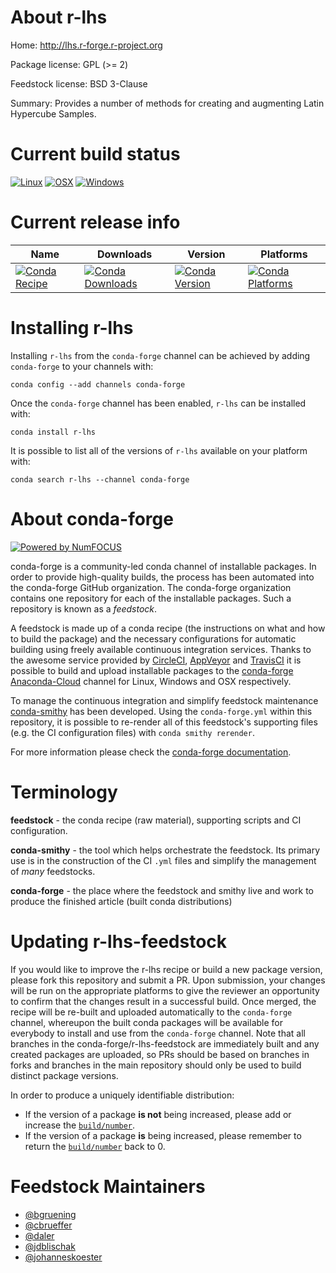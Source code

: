 <!--
# -*- mode: jinja -*-
-->

About r-lhs
===========

Home: http://lhs.r-forge.r-project.org

Package license: GPL (>= 2)

Feedstock license: BSD 3-Clause

Summary: Provides a number of methods for creating and augmenting Latin Hypercube Samples.



Current build status
====================

[![Linux](https://img.shields.io/circleci/project/github/conda-forge/r-lhs-feedstock/master.svg?label=Linux)](https://circleci.com/gh/conda-forge/r-lhs-feedstock)
[![OSX](https://img.shields.io/travis/conda-forge/r-lhs-feedstock/master.svg?label=macOS)](https://travis-ci.org/conda-forge/r-lhs-feedstock)
[![Windows](https://img.shields.io/appveyor/ci/conda-forge/r-lhs-feedstock/master.svg?label=Windows)](https://ci.appveyor.com/project/conda-forge/r-lhs-feedstock/branch/master)

Current release info
====================

| Name | Downloads | Version | Platforms |
| --- | --- | --- | --- |
| [![Conda Recipe](https://img.shields.io/badge/recipe-r--lhs-green.svg)](https://anaconda.org/conda-forge/r-lhs) | [![Conda Downloads](https://img.shields.io/conda/dn/conda-forge/r-lhs.svg)](https://anaconda.org/conda-forge/r-lhs) | [![Conda Version](https://img.shields.io/conda/vn/conda-forge/r-lhs.svg)](https://anaconda.org/conda-forge/r-lhs) | [![Conda Platforms](https://img.shields.io/conda/pn/conda-forge/r-lhs.svg)](https://anaconda.org/conda-forge/r-lhs) |

Installing r-lhs
================

Installing `r-lhs` from the `conda-forge` channel can be achieved by adding `conda-forge` to your channels with:

```
conda config --add channels conda-forge
```

Once the `conda-forge` channel has been enabled, `r-lhs` can be installed with:

```
conda install r-lhs
```

It is possible to list all of the versions of `r-lhs` available on your platform with:

```
conda search r-lhs --channel conda-forge
```


About conda-forge
=================

[![Powered by NumFOCUS](https://img.shields.io/badge/powered%20by-NumFOCUS-orange.svg?style=flat&colorA=E1523D&colorB=007D8A)](http://numfocus.org)

conda-forge is a community-led conda channel of installable packages.
In order to provide high-quality builds, the process has been automated into the
conda-forge GitHub organization. The conda-forge organization contains one repository
for each of the installable packages. Such a repository is known as a *feedstock*.

A feedstock is made up of a conda recipe (the instructions on what and how to build
the package) and the necessary configurations for automatic building using freely
available continuous integration services. Thanks to the awesome service provided by
[CircleCI](https://circleci.com/), [AppVeyor](https://www.appveyor.com/)
and [TravisCI](https://travis-ci.org/) it is possible to build and upload installable
packages to the [conda-forge](https://anaconda.org/conda-forge)
[Anaconda-Cloud](https://anaconda.org/) channel for Linux, Windows and OSX respectively.

To manage the continuous integration and simplify feedstock maintenance
[conda-smithy](https://github.com/conda-forge/conda-smithy) has been developed.
Using the ``conda-forge.yml`` within this repository, it is possible to re-render all of
this feedstock's supporting files (e.g. the CI configuration files) with ``conda smithy rerender``.

For more information please check the [conda-forge documentation](https://conda-forge.org/docs/).

Terminology
===========

**feedstock** - the conda recipe (raw material), supporting scripts and CI configuration.

**conda-smithy** - the tool which helps orchestrate the feedstock.
                   Its primary use is in the construction of the CI ``.yml`` files
                   and simplify the management of *many* feedstocks.

**conda-forge** - the place where the feedstock and smithy live and work to
                  produce the finished article (built conda distributions)


Updating r-lhs-feedstock
========================

If you would like to improve the r-lhs recipe or build a new
package version, please fork this repository and submit a PR. Upon submission,
your changes will be run on the appropriate platforms to give the reviewer an
opportunity to confirm that the changes result in a successful build. Once
merged, the recipe will be re-built and uploaded automatically to the
`conda-forge` channel, whereupon the built conda packages will be available for
everybody to install and use from the `conda-forge` channel.
Note that all branches in the conda-forge/r-lhs-feedstock are
immediately built and any created packages are uploaded, so PRs should be based
on branches in forks and branches in the main repository should only be used to
build distinct package versions.

In order to produce a uniquely identifiable distribution:
 * If the version of a package **is not** being increased, please add or increase
   the [``build/number``](https://conda.io/docs/user-guide/tasks/build-packages/define-metadata.html#build-number-and-string).
 * If the version of a package **is** being increased, please remember to return
   the [``build/number``](https://conda.io/docs/user-guide/tasks/build-packages/define-metadata.html#build-number-and-string)
   back to 0.

Feedstock Maintainers
=====================

* [@bgruening](https://github.com/bgruening/)
* [@cbrueffer](https://github.com/cbrueffer/)
* [@daler](https://github.com/daler/)
* [@jdblischak](https://github.com/jdblischak/)
* [@johanneskoester](https://github.com/johanneskoester/)

